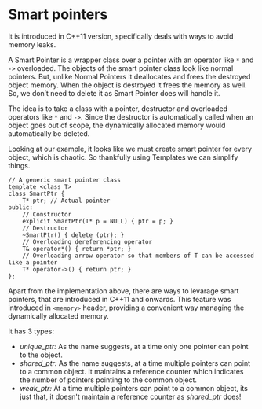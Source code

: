 # Smart pointers

It is introduced in C++11 version, specifically deals with ways to avoid memory leaks.  

A Smart Pointer is a wrapper class over a pointer with an operator like `*` and `->` overloaded. The objects of the smart pointer class look like normal pointers. But, unlike Normal Pointers it deallocates and frees the destroyed object memory. When the object is destroyed it frees the memory as well. So, we don’t need to delete it as Smart Pointer does will handle it.

The idea is to take a class with a pointer, destructor and overloaded operators like `*` and `->`. Since the destructor is automatically called when an object goes out of scope, the dynamically allocated memory would automatically be deleted.

Looking at our example, it looks like we must create smart pointer for every object, which is chaotic. So thankfully using
Templates we can simplify things.

    // A generic smart pointer class
    template <class T>
    class SmartPtr {
        T* ptr; // Actual pointer
    public:
        // Constructor
        explicit SmartPtr(T* p = NULL) { ptr = p; }
        // Destructor
        ~SmartPtr() { delete (ptr); }
        // Overloading dereferencing operator
        T& operator*() { return *ptr; }
        // Overloading arrow operator so that members of T can be accessed like a pointer
        T* operator->() { return ptr; }
    };
    
Apart from the implementation above, there are ways to levarage smart pointers, that are introduced in C++11 and onwards.
This feature was introduced in `<memory>` header, providing a convenient way managing the dynamically allocated memory.

It has 3 types:

- _unique_ptr:_ As the name suggests, at a time only one pointer can point to the object.   
- _shared_ptr:_ As the name suggests, at a time multiple pointers can point to a common object. It maintains a reference counter which indicates the number of pointers pointing to the common object.
- _weak_ptr:_ At a time multiple pointers can point to a common object, its just that, it doesn't maintain a reference counter as _shared_ptr_ does!

